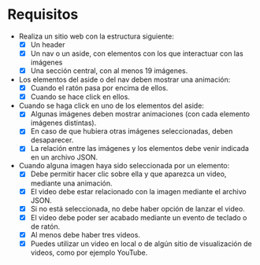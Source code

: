 # Requisitos

- Realiza un sitio web con la estructura siguiente:
  - [x] Un header
  - [x] Un nav o un aside, con elementos con los que interactuar con las imágenes
  - [x] Una sección central, con al menos 19 imágenes.
- Los elementos del aside o del nav deben mostrar una animación:
  - [x] Cuando el ratón pasa por encima de ellos.
  - [x] Cuando se hace click en ellos.
- Cuando se haga click en uno de los elementos del aside:
  - [x] Algunas imágenes deben mostrar animaciones (con cada elemento imágenes distintas).
  - [x] En caso de que hubiera otras imágenes seleccionadas, deben desaparecer.
  - [x] La relación entre las imágenes y los elementos debe venir indicada en un archivo JSON.
- Cuando alguna imagen haya sido seleccionada por un elemento:
  - [x] Debe permitir hacer clic sobre ella y que aparezca un video, mediante una animación.
  - [x] El video debe estar relacionado con la imagen mediante el archivo JSON.
  - [x] Si no está seleccionada, no debe haber opción de lanzar el video.
  - [x] El video debe poder ser acabado mediante un evento de teclado o de ratón.
  - [x] Al menos debe haber tres videos.
  - [x] Puedes utilizar un video en local o de algún sitio de visualización de videos, como por ejemplo YouTube.
